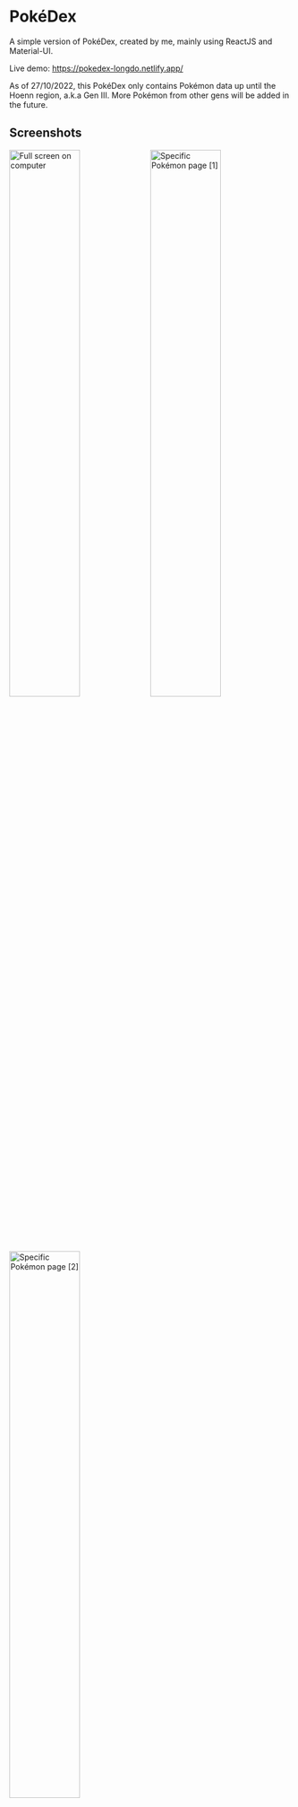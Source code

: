 # PokéDex

A simple version of PokéDex, created by me, mainly using ReactJS and Material-UI.

Live demo: https://pokedex-longdo.netlify.app/

As of 27/10/2022, this PokéDex only contains Pokémon data up until the Hoenn region, a.k.a Gen III. More Pokémon from other gens will be added in the future.

## Screenshots

<img src="https://user-images.githubusercontent.com/46486856/198340891-a6dfb9b2-bfb1-43e0-a70e-140f3700917f.png" alt="Full screen on computer" width="50%" /><img src="https://user-images.githubusercontent.com/46486856/198340996-0b86db03-e2d5-4fcd-a7ba-9c6a7ccffc67.png" alt="Specific Pokémon page [1]" width="50%" />

<img src="https://user-images.githubusercontent.com/46486856/198344629-304e5cc2-3f7b-4474-a024-57d55851fd6b.png" alt="Specific Pokémon page [2]" width="50%" />

## Tools + reference for this project

- ReactJS
- Material-UI (https://mui.com/)
- PokéAPI (https://pokeapi.co/docs/v2)
- HybridShivam's PokeDex-Angular-App (https://github.com/HybridShivam/pokedex-angular-app)

## Credits

Thanks to PokéAPI for the data and Wikimedia for the type icons. And especially, thanks to HybridShivam for allowing me to use your Pokémon species and Evolution chain json file; it helped me a lot.
